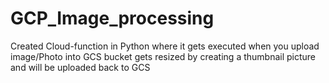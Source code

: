 # GCP_Image_processing
Created  Cloud-function in Python where it gets executed when you upload image/Photo into GCS bucket gets resized by creating a thumbnail picture and will be uploaded back to GCS
